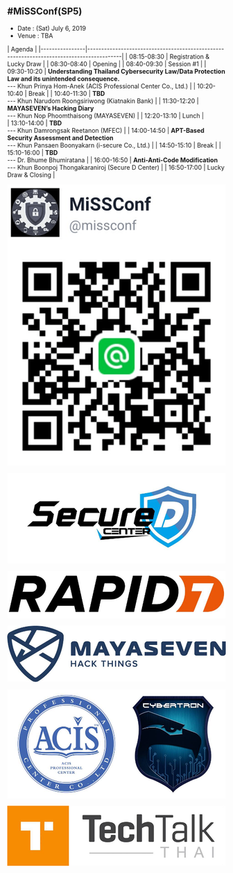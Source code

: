 ## #MiSSConf(SP5)

+ Date : (Sat) July 6, 2019
+ Venue : TBA

|      Agenda       																						|
|----------------|------------------------------------------------------------------------------------------|
| 08:15-08:30  |  Registration & Lucky Draw																|
| 08:30-08:40  |  Opening																					|
| 08:40-09:30  |  Session #1  																			|
| 09:30-10:20  |  **Understanding Thailand Cybersecurity Law/Data Protection Law and its unintended consequence.** <br>--- Khun Prinya Hom-Anek (ACIS Professional Center Co., Ltd.)	|
| 10:20-10:40  |  Break       																			|
| 10:40-11:30  |  **TBD** <br>--- Khun Narudom Roongsiriwong (Kiatnakin Bank)								|
| 11:30-12:20  |  **MAYASEVEN’s Hacking Diary** <br>--- Khun Nop Phoomthaisong (MAYASEVEN)				|
| 12:20-13:10  |  Lunch       																			|	
| 13:10-14:00  |  **TBD** <br>--- Khun Damrongsak Reetanon (MFEC)  										|
| 14:00-14:50  |  **APT-Based Security Assessment and Detection** <br>--- Khun Pansaen Boonyakarn (i-secure Co., Ltd.)	|
| 14:50-15:10  |  Break       																			|
| 15:10-16:00  |  **TBD** <br>--- Dr. Bhume Bhumiratana  												|
| 16:00-16:50  |  **Anti-Anti-Code Modification** <br>--- Khun Boonpoj Thongakaraniroj (Secure D Center)	|
| 16:50-17:00  |  Lucky Draw & Closing																	|


![](/img/lineat-missconf.png)


![](/SP5/Sponsors/SecureD-Center.jpg)

![](/SP5/Sponsors/RAPID7.jpg)

![](/SP5/Sponsors/MAYASEVEN.jpg)

![](/SP5/Sponsors/ACIS-Cybertron.jpg)

![](/SP5/Sponsors/TechTalkThai.jpg)
